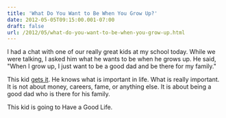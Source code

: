 ```yaml
---
title: 'What Do You Want to Be When You Grow Up?'
date: 2012-05-05T09:15:00.001-07:00
draft: false
url: /2012/05/what-do-you-want-to-be-when-you-grow-up.html
---
```


I had a chat with one of our really great kids at my school today. While we were talking, I asked him what he wants to be when he grows up. He said, "When I grow up, I just want to be a good dad and be there for my family."  
  
This kid [gets it](http://www.flickr.com/photos/36425193@N00/312039851/). He knows what is important in life. What is really important. It is not about money, careers, fame, or anything else. It is about being a good dad who is there for his family.  
  
This kid is going to Have a Good Life.